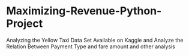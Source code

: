 # Maximizing-Revenue-Python-Project
Analyzing the Yellow Taxi Data Set Available on Kaggle and Analyze the Relation Between Payment Type and fare amount and other analysis 

